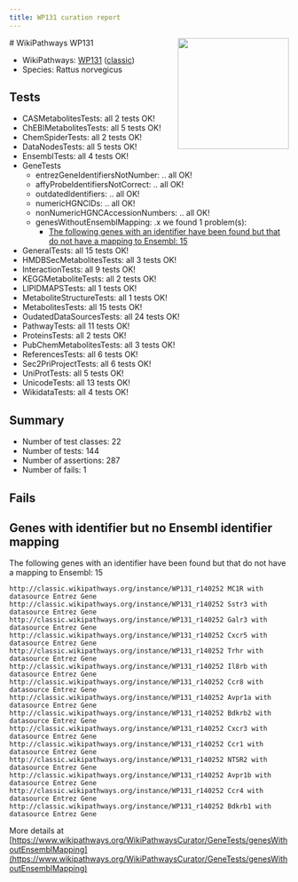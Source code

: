 ```yaml
---
title: WP131 curation report
---
```


<img style="float: right; width: 200px" src="https://upload.wikimedia.org/wikipedia/commons/thumb/8/83/Wplogo_with_text_500.png/640px-Wplogo_with_text_500.png" />
# WikiPathways WP131

* WikiPathways: [WP131](https://wikipathways.org/pathways/WP131) ([classic](https://classic.wikipathways.org/instance/WP131))
* Species: Rattus norvegicus
## Tests
* CASMetabolitesTests: all 2 tests OK!
* ChEBIMetabolitesTests: all 5 tests OK!
* ChemSpiderTests: all 2 tests OK!
* DataNodesTests: all 5 tests OK!
* EnsemblTests: all 4 tests OK!
* GeneTests
    * entrezGeneIdentifiersNotNumber: .. all OK!
    * affyProbeIdentifiersNotCorrect: .. all OK!
    * outdatedIdentifiers: .. all OK!
    * numericHGNCIDs: .. all OK!
    * nonNumericHGNCAccessionNumbers: .. all OK!
    * genesWithoutEnsemblMapping: .x we found 1 problem(s):
        * [The following genes with an identifier have been found but that do not have a mapping to Ensembl: 15](#c4e54312)
* GeneralTests: all 15 tests OK!
* HMDBSecMetabolitesTests: all 3 tests OK!
* InteractionTests: all 9 tests OK!
* KEGGMetaboliteTests: all 2 tests OK!
* LIPIDMAPSTests: all 1 tests OK!
* MetaboliteStructureTests: all 1 tests OK!
* MetabolitesTests: all 15 tests OK!
* OudatedDataSourcesTests: all 24 tests OK!
* PathwayTests: all 11 tests OK!
* ProteinsTests: all 2 tests OK!
* PubChemMetabolitesTests: all 3 tests OK!
* ReferencesTests: all 6 tests OK!
* Sec2PriProjectTests: all 6 tests OK!
* UniProtTests: all 5 tests OK!
* UnicodeTests: all 13 tests OK!
* WikidataTests: all 4 tests OK!


## Summary

* Number of test classes: 22
* Number of tests: 144
* Number of assertions: 287
* Number of fails: 1

## Fails

<a name="c4e54312" />

## Genes with identifier but no Ensembl identifier mapping

The following genes with an identifier have been found but that do not have a mapping to Ensembl: 15
```
http://classic.wikipathways.org/instance/WP131_r140252 MC1R with datasource Entrez Gene
http://classic.wikipathways.org/instance/WP131_r140252 Sstr3 with datasource Entrez Gene
http://classic.wikipathways.org/instance/WP131_r140252 Galr3 with datasource Entrez Gene
http://classic.wikipathways.org/instance/WP131_r140252 Cxcr5 with datasource Entrez Gene
http://classic.wikipathways.org/instance/WP131_r140252 Trhr with datasource Entrez Gene
http://classic.wikipathways.org/instance/WP131_r140252 Il8rb with datasource Entrez Gene
http://classic.wikipathways.org/instance/WP131_r140252 Ccr8 with datasource Entrez Gene
http://classic.wikipathways.org/instance/WP131_r140252 Avpr1a with datasource Entrez Gene
http://classic.wikipathways.org/instance/WP131_r140252 Bdkrb2 with datasource Entrez Gene
http://classic.wikipathways.org/instance/WP131_r140252 Cxcr3 with datasource Entrez Gene
http://classic.wikipathways.org/instance/WP131_r140252 Ccr1 with datasource Entrez Gene
http://classic.wikipathways.org/instance/WP131_r140252 NTSR2 with datasource Entrez Gene
http://classic.wikipathways.org/instance/WP131_r140252 Avpr1b with datasource Entrez Gene
http://classic.wikipathways.org/instance/WP131_r140252 Ccr4 with datasource Entrez Gene
http://classic.wikipathways.org/instance/WP131_r140252 Bdkrb1 with datasource Entrez Gene
```

More details at [https://www.wikipathways.org/WikiPathwaysCurator/GeneTests/genesWithoutEnsemblMapping](https://www.wikipathways.org/WikiPathwaysCurator/GeneTests/genesWithoutEnsemblMapping)

